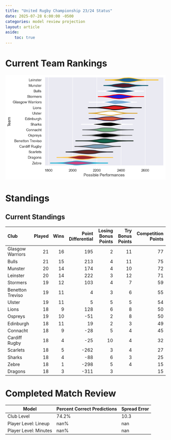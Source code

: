 ```yaml
---  
title: "United Rugby Championship 23/24 Status"  
date: 2025-07-28 6:00:00 -0500  
categories: model review projection  
layout: article  
aside:  
    toc: true  
---
```

# Current Team Rankings


![Club Rankings](plots/rankings_United_Rugby_Championship_2324.png)
# Standings

## Current Standings


| Club             |   Played |   Wins |   Point Differential |   Losing Bonus Points |   Try Bonus Points |   Competition Points |
|:-----------------|---------:|-------:|---------------------:|----------------------:|-------------------:|---------------------:|
| Glasgow Warriors |       21 |     16 |                  195 |                     2 |                 11 |                   77 |
| Bulls            |       21 |     15 |                  213 |                     4 |                 11 |                   75 |
| Munster          |       20 |     14 |                  174 |                     4 |                 10 |                   72 |
| Leinster         |       20 |     14 |                  222 |                     3 |                 12 |                   71 |
| Stormers         |       19 |     12 |                  103 |                     4 |                  7 |                   59 |
| Benetton Treviso |       19 |     11 |                    4 |                     3 |                  6 |                   55 |
| Ulster           |       19 |     11 |                    5 |                     5 |                  5 |                   54 |
| Lions            |       18 |      9 |                  128 |                     6 |                  8 |                   50 |
| Ospreys          |       19 |     10 |                  -51 |                     2 |                  8 |                   50 |
| Edinburgh        |       18 |     11 |                   19 |                     2 |                  3 |                   49 |
| Connacht         |       18 |      9 |                  -28 |                     5 |                  4 |                   45 |
| Cardiff Rugby    |       18 |      4 |                  -25 |                    10 |                  4 |                   32 |
| Scarlets         |       18 |      5 |                 -262 |                     3 |                  4 |                   27 |
| Sharks           |       18 |      4 |                  -88 |                     6 |                  3 |                   25 |
| Zebre            |       18 |      1 |                 -298 |                     5 |                  4 |                   15 |
| Dragons          |       18 |      3 |                 -311 |                     3 |                    |                   15 |



# Completed Match Review


| Model | Percent Correct Predictions | Spread Error |
| ------ | ------ | ------ |
| Club Level | 74.2% | 10.3 |
| Player Level: Lineup | nan% | nan |
| Player Level: Minutes | nan% | nan |

